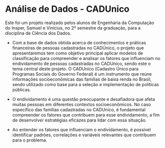 # Análise de Dados - CADUnico

Este foi um projeto realizado pelos alunos de Engenharia da Computação do Insper, Samuel e Vinícius, no 2º semestre da graduação, para a disciplina de Ciência dos Dados.

- Com a base de dados obtida acerca de conhecimentos e práticas financeiras de pessoas cadastradas no CADÚnico, o projeto que apresentaremos tem como objetivo principal aplicar modelos de classificação para compreender e analisar os fatores que influenciam no endividamento de pessoas cadastradas no CADUnico, sendo este o tema central deste projeto. O CADUnico (Cadastro Único para Programas Sociais do Governo Federal) é um instrumento que reúne informações socioeconômicas das famílias de baixa renda no Brasil, sendo utilizado como base para a seleção e implementação de políticas públicas.

- O endividamento é uma questão preocupante e desafiadora que afeta muitas pessoas em diferentes contextos socioeconômicos. No caso específico das famílias cadastradas no CADUnico, é fundamental compreender os fatores que contribuem para esse endividamento, a fim de desenvolver estratégias eficazes para lidar com essa situação.

- Ao entender os fatores que influenciam o endividamento, é possível identificar padrões, correlações e variáveis relevantes que contribuem para o problema.
